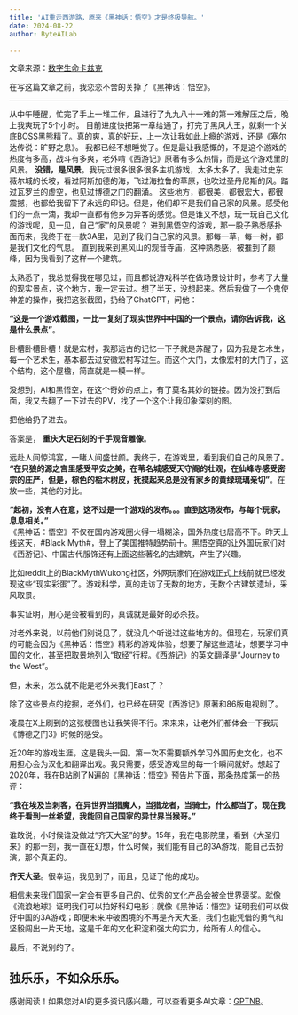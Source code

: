 ```yaml
---
title: 'AI重走西游路，原来《黑神话：悟空》才是终极导航。'
date: 2024-08-22
author: ByteAILab

---
```


文章来源：[数字生命卡兹克](https://mp.weixin.qq.com/s/dYXqOmdVlGDDPD80JE31Zg)

在写这篇文章之前，我恋恋不舍的关掉了《黑神话：悟空》。

---
从中午睡醒，忙完了手上一堆工作，且进行了九九八十一难的第一难解压之后，晚上我爽玩了5个小时。
目前进度快把第一章给通了，打完了黑风大王，就剩一个关底BOSS黑熊精了。真的爽，真的好玩，上一次让我如此上瘾的游戏，还是《塞尔达传说：旷野之息》。
我都已经不想睡觉了。但是最让我感慨的，不是这个游戏的热度有多高，战斗有多爽，老外啃《西游记》原著有多么热情，而是这个游戏里的风景。
**没错，是风景**。我玩过很多很多很多主机游戏，太多太多了。我走过史东薇尔城的长坡，看过阿斯加德的海，飞过海拉鲁的草原，也吹过圣丹尼斯的风。踏过瓦罗兰的虚空，也见过博德之门的翻涌。
这些地方，都很美，都很宏大，都很震撼，也都给我留下了永远的印记。但是，他们却不是我们自己家的风景。感受他们的一点一滴，我却一直都有他乡为异客的感觉。但是谁又不想，玩一玩自己文化的游戏呢，见一见，自己“家”的风景呢？
进到黑悟空的游戏，那一股子熟悉感扑面而来，我终于在一款3A里，见到了我们自己家的风景。那每一草，每一树，都是我们文化的气息。
直到我来到黑风山的观音寺庙，这种熟悉感，被推到了巅峰，因为我看到了这样一个建筑。

太熟悉了，我总觉得我在哪见过，而且都说游戏科学在做场景设计时，参考了大量的现实景点，这个地方，我一定去过。想了半天，没想起来。然后我做了一个鬼使神差的操作，我把这张截图，扔给了ChatGPT，问他：

**“这是一个游戏截图，一比一复刻了现实世界中中国的一个景点，请你告诉我，这是什么景点”**。

卧槽卧槽卧槽！就是宏村，我那远古的记忆一下子就是苏醒了，因为我是艺术生，每一个艺术生，基本都去过安徽宏村写过生。而这个大门，太像宏村的大门了，这个结构，这个屋檐，简直就是一模一样。

没想到，AI和黑悟空，在这个奇妙的点上，有了莫名其妙的链接。因为没打到后面，我又去翻了一下过去的PV，找了一个这个让我印象深刻的图。

把他给扔了进去。

答案是， **重庆大足石刻的千手观音雕像**。

远赴人间惊鸿宴，一睹人间盛世颜。我终于，在游戏里，看到我们自己的风景了。  
**“在只狼的源之宫里感受平安之美，在苇名城感受天守阁的壮观，在仙峰寺感受密宗的庄严，但是，棕色的桧木树皮，抚摸起来总是没有家乡的黄绿琉璃亲切”**。在放一些，其他的对比。

**“起初，没有人在意，这不过是一个游戏的发布。。。直到这场发布，与每个玩家，息息相关。”**  
《黑神话：悟空》不仅在国内游戏圈火得一塌糊涂，国外热度也居高不下。昨天上线这天，#Black Myth#，登上了美国推特趋势前十。黑悟空真的让外国玩家们对《西游记》、中国古代服饰还有上面这些著名的古建筑，产生了兴趣。

比如reddit上的BlackMythWukong社区，外网玩家们在游戏正式上线前就已经发现这些“现实彩蛋”了。游戏科学，真的走访了无数的地方，无数个古建筑遗址，采风取景。

事实证明，用心是会被看到的，真诚就是最好的必杀技。

对老外来说，以前他们别说见了，就没几个听说过这些地方的。但现在，玩家们真的可能会因为《黑神话：悟空》精彩的游戏体验，想要了解这些遗址，想要学习中国的文化，甚至把取景地列入“取经”行程。《西游记》的英文翻译是“Journey to the West”。

但，未来，怎么就不能是老外来我们East了？

除了这些景点的挖掘，老外们，也已经在研究《西游记》原著和86版电视剧了。

凌晨在X上刷到的这张梗图也让我笑得不行。来来来，让老外们都体会一下我玩《博德之门3》时候的感受。

近20年的游戏生涯，这是我头一回。第一次不需要额外学习外国历史文化，也不用担心会为汉化和翻译出戏。我只需要，感受游戏里的每一个瞬间就好。想起了2020年，我在B站刷了N遍的《黑神话：悟空》预告片下面，那条热度第一的热评：

**“我在埃及当刺客，在异世界当猎魔人，当猎龙者，当骑士，什么都当了。现在我终于看到一丝希望，我能回自己国家的异世界当猴哥。”**

谁敢说，小时候谁没做过“齐天大圣”的梦。15年，我在电影院里，看到《大圣归来》的那一刻，我一直在幻想，什么时候，我们能有自己的3A游戏，能自己去扮演，那个真正的。

**齐天大圣**。很幸运，我见到了，而且，见证了他的成功。

相信未来我们国家一定会有更多自己的、优秀的文化产品会被全世界褒奖。就像《流浪地球》证明我们可以拍好科幻电影；就像《黑神话：悟空》证明我们可以做好中国的3A游戏；即便未来冲破困境的不再是齐天大圣，我们也能凭借的勇气和坚毅闯出一片天地。这是千年的文化积淀和强大的实力，给所有人的信心。

最后，不说别的了。

独乐乐，不如众乐乐。
---
感谢阅读！如果您对AI的更多资讯感兴趣，可以查看更多AI文章：[GPTNB](https://gptnb.com)。